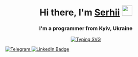 <h1 align="center">Hi there, I'm <a href="http://ksv.kiev.ua/" target="_blank">Serhii</a> 
<img src="https://github.com/blackcater/blackcater/raw/main/images/Hi.gif" height="32"/></h1>
<h3 align="center">I'm a programmer from Kyiv, Ukraine</h3>

<p align="center">
<a href="https://git.io/typing-svg"><img src="https://readme-typing-svg.herokuapp.com?font=Fira+Code&pause=1000&center=true&vCenter=true&multiline=true&width=424&height=150&lines=I+enjoy+coding%2C+creating+websites%2C+;working+in+team;and+I+am+enthusiastic+;about+learning+new+technology." alt="Typing SVG" /></a>
</p> 

<div id="badges">
  <a href="https://t.me/SerhiiKryvoshei" target="_blank">
    <img src="https://img.shields.io/badge/Telegram-blue?style=for-the-badge&logo=Telegam&logoColor=white" alt="Telegram"/>
  </a>
  <a href="https://www.linkedin.com/in/serhii-kryvoshei-1b7053231/" target="_blank">
    <img src="https://img.shields.io/badge/LinkedIn-blue?style=for-the-badge&logo=linkedin&logoColor=white" alt="LinkedIn Badge"/>
  </a>
</div>

